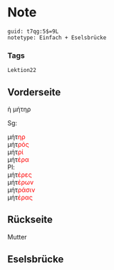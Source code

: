 # Note
```
guid: t7qg:5$=9L
notetype: Einfach + Eselsbrücke
```

### Tags
```
Lektion22
```

## Vorderseite
ἡ μήτηρ

Sg:
<div>μήτ<font color="#ff0000">ηρ</font>
<div>μήτ<font color="#ff0000">ρός</font>
</div><div>μήτ<font color="#ff0000">ρί</font>
</div></div><div>μήτ<font color="#ff0000">έρα</font>
</div><div>
</div><div>Pl:</div><div>μήτ<font color="#ff0000">έρες</font>
</div><div>μήτ<font color="#ff0000">έρων</font>
</div><div>μήτ<font color="#ff0000">ράσιν</font>
</div><div>μήτ<font color="#ff0000">έρας</font></div>

## Rückseite
Mutter

## Eselsbrücke

